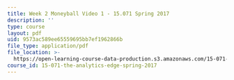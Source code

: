 ```yaml
---
title: Week 2 Moneyball Video 1 - 15.071 Spring 2017
description: ''
type: course
layout: pdf
uid: 9573ac589ee65559695bb7ef1962866b
file_type: application/pdf
file_location: >-
  https://open-learning-course-data-production.s3.amazonaws.com/15-071-the-analytics-edge-spring-2017/9573ac589ee65559695bb7ef1962866b_MIT15_071S17_Unit2_Moneyball.pdf
course_id: 15-071-the-analytics-edge-spring-2017
---
```

